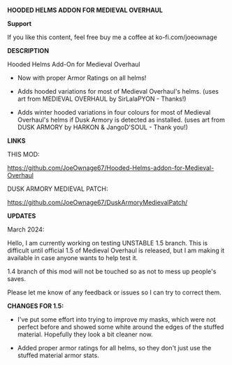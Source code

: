 **HOODED HELMS ADDON FOR MEDIEVAL OVERHAUL**

**Support**

If you like this content, feel free buy me a coffee at ko-fi.com/joeownage 

**DESCRIPTION**

Hooded Helms Add-On for Medieval Overhaul

- Now with proper Armor Ratings on all helms!

- Adds hooded variations for most of Medieval Overhaul's helms. (uses art from MEDIEVAL OVERHAUL by SirLalaPYON - Thanks!)

- Adds winter hooded variations in four colours for most of Medieval Overhaul's helms if Dusk Armory is detected as installed. (uses art from DUSK ARMORY by HARKON & JangoD'SOUL - Thank you!)

**LINKS**

THIS MOD:

https://github.com/JoeOwnage67/Hooded-Helms-addon-for-Medieval-Overhaul

DUSK ARMORY MEDIEVAL PATCH:

https://github.com/JoeOwnage67/DuskArmoryMedievalPatch/

**UPDATES**

March 2024:

Hello, I am currently working on testing UNSTABLE 1.5 branch. This is difficult until official 1.5 of Medieval Overhaul is released, but I am making it available in case anyone wants to help test it.

1.4 branch of this mod will not be touched so as not to mess up people's saves.

Please let me know of any feedback or issues so I can try to correct them.

**CHANGES FOR 1.5:**

- I've put some effort into trying to improve my masks, which were not perfect before and showed some white around the edges of the stuffed material. Hopefully they look a bit cleaner now.

- Added proper armor ratings for all helms, so they don't just use the stuffed material armor stats.






